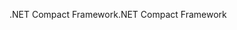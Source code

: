<span data-ttu-id="0add8-101">.NET Compact Framework</span><span class="sxs-lookup"><span data-stu-id="0add8-101">.NET Compact Framework</span></span>